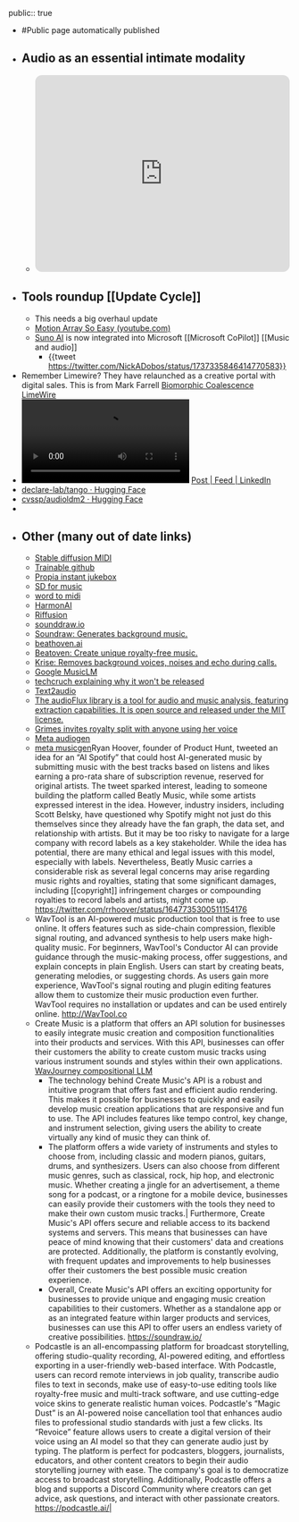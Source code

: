 public:: true

- #Public page automatically published
- ## Audio as an essential intimate modality
	- <iframe style="border-radius:12px" src="https://open.spotify.com/embed/episode/44yEyYZV2TJf4cvVumysC5?utm_source=generator&t=62107" width="100%" height="352" frameBorder="0" allowfullscreen="" allow="autoplay; clipboard-write; encrypted-media; fullscreen; picture-in-picture" loading="lazy"></iframe>
- ## Tools roundup [[Update Cycle]]
	- This needs a big overhaul update
	- [Motion Array So Easy (youtube.com)](https://www.youtube.com/watch?v=Hd0KYxotzv8)
	- [Suno AI](https://www.suno.ai/) is now integrated into Microsoft [[Microsoft CoPilot]] [[Music and audio]]
		- {{tweet https://twitter.com/NickADobos/status/1737335846414770583}}
- Remember Limewire? They have relaunched as a creative portal with digital sales. This is from Mark Farrell [Biomorphic Coalescence LimeWire](https://limewire.com/post/b9c58f0b-154e-484b-868c-9c6f5ec2e960)
- ![1703054111335.mp4](../assets/1703054111335_1703357299299_0.mp4) [Post | Feed | LinkedIn](https://www.linkedin.com/feed/update/urn:li:activity:7143126665659826176/)
- [declare-lab/tango · Hugging Face](https://huggingface.co/declare-lab/tango)
- [cvssp/audioldm2 · Hugging Face](https://huggingface.co/cvssp/audioldm2)
-
- Other (many out of date links)
	-
	- [Stable diffusion MIDI](https://storage.googleapis.com/music-synthesis-with-spectrogram-diffusion/index.html)
	- [Trainable github](https://github.com/teticio/audio-diffusion)
	- [Propia instant jukebox](https://app.prodia.com/#/)
	- [SD for music](https://www.riffusion.com/about)
	- [word to midi](https://www.musicradar.com/news/audiocipher-word-midi-music-generator-creative-block)
	- [HarmonAI](https://www.harmonai.org/)
	- [Riffusion](https://github.com/riffusion/riffusion-app)
	- [sounddraw.io](https://soundraw.io/)
	- [Soundraw: Generates background music.](https://soundraw.io/)
	- [beathoven.ai](https://www.beatoven.ai/)
	- [Beatoven: Create unique royalty-free music.](https://www.beatoven.ai/)
	- [Krise: Removes background voices, noises and echo during calls.](https://krisp.ai/)
	- [Google MusicLM](https://google-research.github.io/seanet/musiclm/examples/)
	- [techcruch explaining why it won't be released](https://techcrunch.com/2023/01/27/google-created-an-ai-that-can-generate-music-from-text-descriptions-but-wont-release-it/)
	- [Text2audio](https://text-to-audio.github.io/)
	- [The audioFlux library is a tool for audio and music analysis, featuring extraction capabilities. It is open source and released under the MIT license.](https://github.com/libAudioFlux/audioFlux)
	- [Grimes invites royalty split with anyone using her voice](https://www-engadget-com.cdn.ampproject.org/c/s/www.engadget.com/amp/grimes-invites-ai-artists-to-use-her-voice-promising-50-percent-royalty-split-165659578.html)
	- [Meta audiogen](https://github.com/facebookresearch/audiocraft)
	- [meta musicgen](https://huggingface.co/facebook/musicgen-melody/)Ryan Hoover, founder of Product Hunt, tweeted an idea for an “AI Spotify” that could host AI-generated music by submitting music with the best tracks based on listens and likes earning a pro-rata share of subscription revenue, reserved for original artists. The tweet sparked interest, leading to someone building the platform called Beatly Music, while some artists expressed interest in the idea. However, industry insiders, including Scott Belsky, have questioned why Spotify might not just do this themselves since they already have the fan graph, the data set, and relationship with artists. But it may be too risky to navigate for a large company with record labels as a key stakeholder. While the idea has potential, there are many ethical and legal issues with this model, especially with labels. Nevertheless, Beatly Music carries a considerable risk as several legal concerns may arise regarding music rights and royalties, stating that some significant damages, including [[copyright]] infringement charges or compounding royalties to record labels and artists, might come up. https://twitter.com/rrhoover/status/1647735300511154176
	- WavTool is an AI-powered music production tool that is free to use online. It offers features such as side-chain compression, flexible signal routing, and advanced synthesis to help users make high-quality music. For beginners, WavTool's Conductor AI can provide guidance through the music-making process, offer suggestions, and explain concepts in plain English. Users can start by creating beats, generating melodies, or suggesting chords. As users gain more experience, WavTool's signal routing and plugin editing features allow them to customize their music production even further. WavTool requires no installation or updates and can be used entirely online. http://WavTool.co
	- Create Music is a platform that offers an API solution for businesses to easily integrate music creation and composition functionalities into their products and services. With this API, businesses can offer their customers the ability to create custom music tracks using various instrument sounds and styles within their own applications. [WavJourney compositional LLM](https://audio-agi.github.io/WavJourney_demopage/)
		- The technology behind Create Music's API is a robust and intuitive program that offers fast and efficient audio rendering. This makes it possible for businesses to quickly and easily develop music creation applications that are responsive and fun to use. The API includes features like tempo control, key change, and instrument selection, giving users the ability to create virtually any kind of music they can think of.
		- The platform offers a wide variety of instruments and styles to choose from, including classic and modern pianos, guitars, drums, and synthesizers. Users can also choose from different music genres, such as classical, rock, hip hop, and electronic music. Whether creating a jingle for an advertisement, a theme song for a podcast, or a ringtone for a mobile device, businesses can easily provide their customers with the tools they need to make their own custom music tracks.| 
		  Furthermore, Create Music's API offers secure and reliable access to its backend systems and servers. This means that businesses can have peace of mind knowing that their customers' data and creations are protected. Additionally, the platform is constantly evolving, with frequent updates and improvements to help businesses offer their customers the best possible music creation experience.
		- Overall, Create Music's API offers an exciting opportunity for businesses to provide unique and engaging music creation capabilities to their customers. Whether as a standalone app or as an integrated feature within larger products and services, businesses can use this API to offer users an endless variety of creative possibilities. https://soundraw.io/
	- Podcastle is an all-encompassing platform for broadcast storytelling, offering studio-quality recording, AI-powered editing, and effortless exporting in a user-friendly web-based interface. With Podcastle, users can record remote interviews in job quality, transcribe audio files to text in seconds, make use of easy-to-use editing tools like royalty-free music and multi-track software, and use cutting-edge voice skins to generate realistic human voices. Podcastle's “Magic Dust” is an AI-powered noise cancellation tool that enhances audio files to professional studio standards with just a few clicks. Its “Revoice” feature allows users to create a digital version of their voice using an AI model so that they can generate audio just by typing. The platform is perfect for podcasters, bloggers, journalists, educators, and other content creators to begin their audio storytelling journey with ease. The company's goal is to democratize access to broadcast storytelling. Additionally, Podcastle offers a blog and supports a Discord Community where creators can get advice, ask questions, and interact with other passionate creators. https://podcastle.ai/|